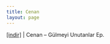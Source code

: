 ```yaml
---
title: Cenan
layout: page
---
```


<a href="https://cloud.mail.ru/public/f4dad42e5d30/Cenan%20-%20G%C3%BClmeyi%20Unutanlar%20E.P" target="_blank">[indir]</a> | Cenan &#8211; Gülmeyi Unutanlar Ep.